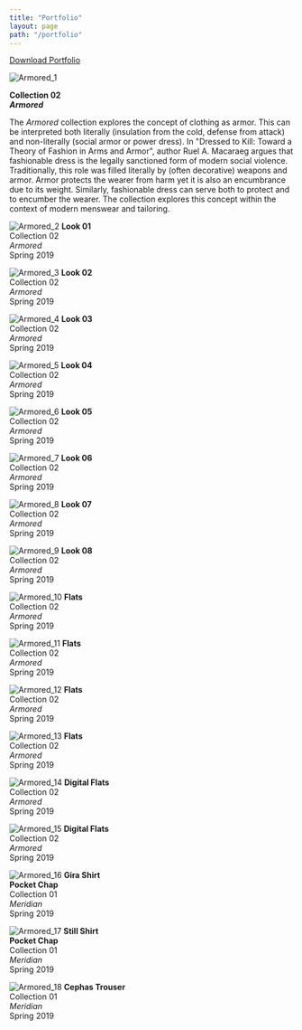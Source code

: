 ```yaml
---
title: "Portfolio"
layout: page
path: "/portfolio"
---
```


[Download Portfolio](https://drive.google.com/file/d/13HAdUjyKRoFIzdGNfvm0DLx9iY8Y4bNa/view?usp=sharing)

![Armored_1](./portfolio/JamesKaniefski_Portfolio_Page_03.jpg)

**Collection 02**  
***Armored***

The *Armored* collection explores the concept of clothing as armor. This can be interpreted both literally (insulation from the cold, defense from attack) and non-literally (social armor or power dress). In "Dressed to Kill: Toward a Theory of Fashion in Arms and Armor", author Ruel A. Macaraeg argues that fashionable dress is the legally sanctioned form of modern social violence. Traditionally, this role was filled literally by (often decorative) weapons and armor. Armor protects the wearer from harm yet it is also an encumbrance due to its weight. Similarly, fashionable dress can serve both to protect and to encumber the wearer. The collection explores this concept within the context of modern menswear and tailoring.

![Armored_2](./portfolio/JamesKaniefski_Portfolio_Page_04.jpg)
**Look 01**  
Collection 02  
*Armored*  
Spring 2019

![Armored_3](./portfolio/JamesKaniefski_Portfolio_Page_05.jpg)
**Look 02**  
Collection 02  
*Armored*  
Spring 2019

![Armored_4](./portfolio/JamesKaniefski_Portfolio_Page_06.jpg)
**Look 03**  
Collection 02  
*Armored*  
Spring 2019

![Armored_5](./portfolio/JamesKaniefski_Portfolio_Page_07.jpg)
**Look 04**  
Collection 02  
*Armored*  
Spring 2019

![Armored_6](./portfolio/JamesKaniefski_Portfolio_Page_08.jpg)
**Look 05**  
Collection 02  
*Armored*  
Spring 2019

![Armored_7](./portfolio/JamesKaniefski_Portfolio_Page_09.jpg)
**Look 06**  
Collection 02  
*Armored*  
Spring 2019

![Armored_8](./portfolio/JamesKaniefski_Portfolio_Page_10.jpg)
**Look 07**  
Collection 02  
*Armored*  
Spring 2019

![Armored_9](./portfolio/JamesKaniefski_Portfolio_Page_11.jpg)
**Look 08**  
Collection 02  
*Armored*  
Spring 2019

![Armored_10](./portfolio/JamesKaniefski_Portfolio_Page_12.jpg)
**Flats**  
Collection 02  
*Armored*  
Spring 2019

![Armored_11](./portfolio/JamesKaniefski_Portfolio_Page_13.jpg)
**Flats**  
Collection 02  
*Armored*  
Spring 2019

![Armored_12](./portfolio/JamesKaniefski_Portfolio_Page_14.jpg)
**Flats**  
Collection 02  
*Armored*  
Spring 2019

![Armored_13](./portfolio/JamesKaniefski_Portfolio_Page_15.jpg)
**Flats**  
Collection 02  
*Armored*  
Spring 2019

![Armored_14](./portfolio/JamesKaniefski_Portfolio_Page_16.jpg)
**Digital Flats**  
Collection 02  
*Armored*  
Spring 2019

![Armored_15](./portfolio/JamesKaniefski_Portfolio_Page_17.jpg)
**Digital Flats**  
Collection 02  
*Armored*  
Spring 2019

![Armored_16](./portfolio/JamesKaniefski_Portfolio_Page_18.jpg)
**Gira Shirt**  
**Pocket Chap**  
Collection 01  
*Meridian*  
Spring 2019

![Armored_17](./portfolio/JamesKaniefski_Portfolio_Page_19.jpg)
**Still Shirt**  
**Pocket Chap**  
Collection 01  
*Meridian*  
Spring 2019

![Armored_18](./portfolio/JamesKaniefski_Portfolio_Page_20.jpg)
**Cephas Trouser**  
Collection 01  
*Meridian*  
Spring 2019